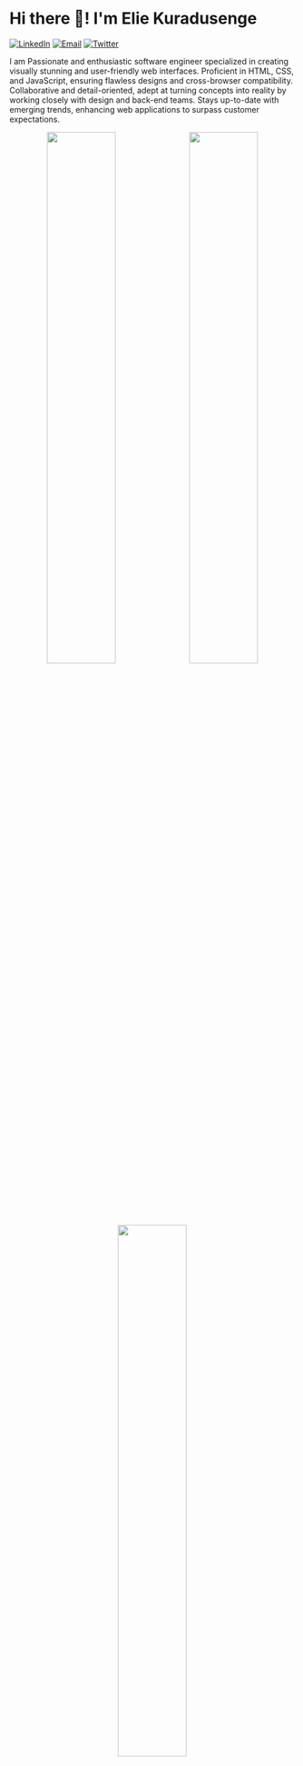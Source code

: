 # Hi there 👋! I'm Elie Kuradusenge


[![LinkedIn](https://img.shields.io/badge/-LinkedIn-0077B5?style=for-the-badge&logo=linkedin&logoColor=white)](https://www.linkedin.com/in/elia-kuradusenge/)
[![Email](https://img.shields.io/badge/-Email-D14836?style=for-the-badge&logo=gmail&logoColor=white)](elkuradusenge@gmail.com)
[![Twitter](https://img.shields.io/badge/-Twitter-1DA1F2?style=for-the-badge&logo=twitter&logoColor=white)](https://twitter.com/elijahladdie)

I am Passionate and enthusiastic software engineer specialized in creating visually stunning and user-friendly web interfaces. Proficient in HTML, CSS, and JavaScript, ensuring flawless designs and cross-browser compatibility. Collaborative and detail-oriented, adept at turning concepts into reality by working closely with design and back-end teams. Stays up-to-date with emerging trends, enhancing web applications to surpass customer expectations.

<p align="center">
  <img width="49%" src="https://github-readme-stats.vercel.app/api?username=elijahladdie&show_icons=true&theme=tokyonight" />
  <img width="49%" src="https://github-readme-streak-stats.herokuapp.com/?user=elijahladdie&theme=tokyonight" />
</p>
<p align="center">
  <img width="49%" src="https://github-readme-stats.vercel.app/api/top-langs/?username=elijahladdie&layout=compact&text_color=daf7dc&bg_color=151515&hide=css" />
</p>

